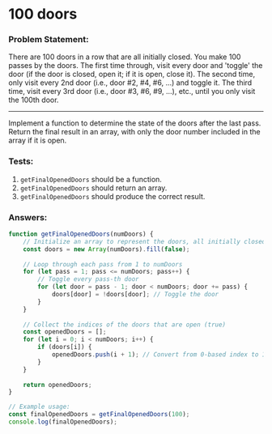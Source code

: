 # 100 doors

### Problem Statement:

There are 100 doors in a row that are all initially closed. You make 100 passes by the doors. The first time through, visit every door and 'toggle' the door (if the door is closed, open it; if it is open, close it). The second time, only visit every 2nd door (i.e., door #2, #4, #6, ...) and toggle it. The third time, visit every 3rd door (i.e., door #3, #6, #9, ...), etc., until you only visit the 100th door.

---

Implement a function to determine the state of the doors after the last pass. Return the final result in an array, with only the door number included in the array if it is open.

### Tests:

1. `getFinalOpenedDoors` should be a function.
2. `getFinalOpenedDoors` should return an array.
3. `getFinalOpenedDoors` should produce the correct result.

### Answers: 

```javascript
function getFinalOpenedDoors(numDoors) {
    // Initialize an array to represent the doors, all initially closed (false)
    const doors = new Array(numDoors).fill(false);
    
    // Loop through each pass from 1 to numDoors
    for (let pass = 1; pass <= numDoors; pass++) {
        // Toggle every pass-th door
        for (let door = pass - 1; door < numDoors; door += pass) {
            doors[door] = !doors[door]; // Toggle the door
        }
    }
    
    // Collect the indices of the doors that are open (true)
    const openedDoors = [];
    for (let i = 0; i < numDoors; i++) {
        if (doors[i]) {
            openedDoors.push(i + 1); // Convert from 0-based index to 1-based
        }
    }
    
    return openedDoors;
}

// Example usage:
const finalOpenedDoors = getFinalOpenedDoors(100);
console.log(finalOpenedDoors);
```